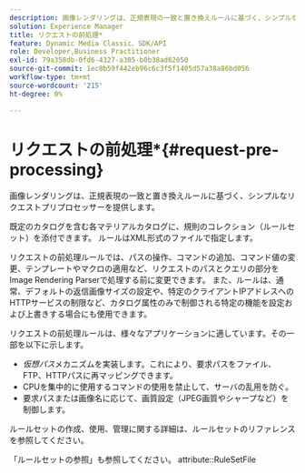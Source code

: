 ```yaml
---
description: 画像レンダリングは、正規表現の一致と置き換えルールに基づく、シンプルなリクエストプリプロセッサーを提供します。
solution: Experience Manager
title: リクエストの前処理*
feature: Dynamic Media Classic、SDK/API
role: Developer,Business Practitioner
exl-id: 79a358db-0fd6-4327-a305-b0b38ad62050
source-git-commit: 1ec8b59f442eb96c6c3f5f1405d57a38a86bd056
workflow-type: tm+mt
source-wordcount: '215'
ht-degree: 0%

---
```


# リクエストの前処理*{#request-pre-processing}

画像レンダリングは、正規表現の一致と置き換えルールに基づく、シンプルなリクエストプリプロセッサーを提供します。

既定のカタログを含む各マテリアルカタログに、規則のコレクション（ルールセット）を添付できます。 ルールはXML形式のファイルで指定します。

リクエストの前処理ルールでは、パスの操作、コマンドの追加、コマンド値の変更、テンプレートやマクロの適用など、リクエストのパスとクエリの部分をImage Rendering Parserで処理する前に変更できます。 また、ルールは、通常、デフォルトの返信画像サイズの設定や、特定のクライアントIPアドレスへのHTTPサービスの制限など、カタログ属性のみで制御される特定の機能を設定および上書きする場合にも使用できます。

リクエストの前処理ルールは、様々なアプリケーションに適しています。その一部を以下に示します。

* *仮想パス*&#x200B;メカニズムを実装します。これにより、要求パスをファイル、FTP、HTTPパスに再マッピングできます。
* CPUを集中的に使用するコマンドの使用を禁止して、サーバの乱用を防ぐ。
* 要求パスまたは画像名に応じて、画質設定（JPEG画質やシャープなど）を制御します。

ルールセットの作成、使用、管理に関する詳細は、ルールセットのリファレンスを参照してください。

「ルールセットの参照」も参照してください。 attribute::RuleSetFile
